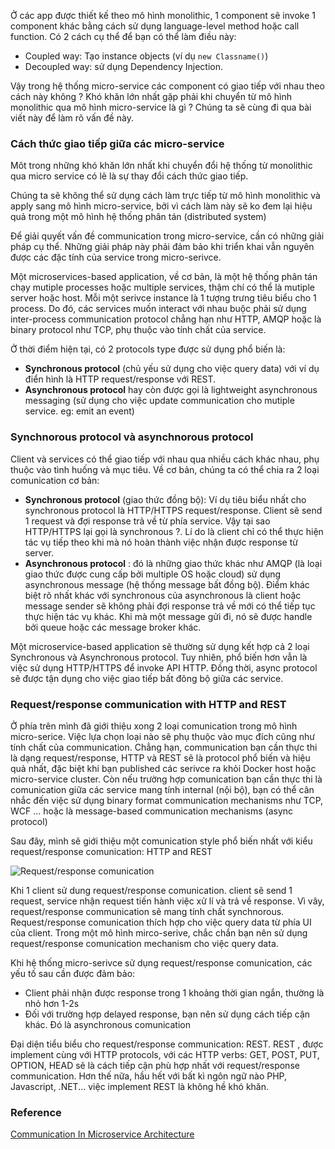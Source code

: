 Ở các app được thiết kế theo mô hình monolithic, 1 component sẽ invoke 1 component khác bằng cách sử dụng language-level method hoặc call function.
Có 2 cách cụ thể để bạn có thể làm điều này: 
- Coupled way: Tạo instance objects (ví dụ `new Classname()`)
- Decoupled way: sử dụng Dependency Injection.

Vậy trong hệ thống micro-service các component có giao tiếp với nhau theo cách này không ? Khó khăn lớn nhất gặp phải khi chuyển từ mô hình monolithic qua mô hình micro-service là gì ? Chúng ta sẽ cùng đi qua bài viết này để làm rõ vấn đề này.

### Cách thức giao tiếp giữa các micro-service

Môt trong những khó khăn lớn nhất khi chuyển đổi hệ thống từ monolithic qua micro service có lẽ là sự thay đổi cách thức giao tiếp.

Chúng ta sẽ không thể sử dụng cách làm trực tiếp từ mô hình monolithic và apply sang mô hình micro-service, bởi vì cách làm này sẽ ko đem lại hiệu quả trong một mô hình hệ thống phân tán (distributed system)

Để giải quyết vấn đề communication trong micro-service, cần có những giải pháp cụ thể. Những giải pháp này phải đảm bảo khi triển khai vẫn nguyên được các đặc tính của service trong micro-serivce.

Một microservices-based application, về cơ bản, là một hệ thống phân tán chạy mutiple processes hoặc multiple services, thậm chí có thể  là mutiple server hoặc host. Mỗi một serivce instance là 1 tượng trưng tiêu biểu cho 1 process. Do đó, các services muốn interact với nhau buộc phải sử dụng inter-process communication protocol chẳng hạn như HTTP, AMQP hoặc là binary protocol như TCP, phụ thuộc vào tính chất của service.

Ở thời điểm hiện tại, có 2 protocols type được sử dụng phổ biến là: 
- **Synchronous protocol** (chủ yếu sử dụng cho việc query data) với ví dụ điển hình là HTTP request/response với REST.
- **Asynchronous protocol** hay còn được gọi là lightweight asynchronous messaging (sử dụng cho việc update communication cho mutiple service. eg: emit an event)

### Synchnorous protocol và asynchnorous protocol

Client và services có thể giao tiếp với nhau qua nhiều cách khác nhau, phụ thuộc vào tình huống và mục tiêu. Về cơ bản, chúng ta có thể  chia ra 2 loại comunication cơ bản:
- **Synchronous protocol** (giao thức đồng bộ): Ví dụ tiêu biểu nhất cho synchronous protocol là HTTP/HTTPS request/response. Client sẽ send 1 request và đợi response trả về từ phía service. Vậy tại sao HTTP/HTTPS lại gọi là synchronous ?. Lí do là client chỉ có thể thực hiện tác vụ tiếp theo khi mà nó hoàn thành việc nhận được response từ server.
- **Asynchronous protocol** : đó là những giao thức khác như AMQP (là loại giao thức được cung cấp bởi multiple OS hoặc cloud) sử dụng asynchronous message (hệ thống message bất đồng bộ). Điểm khác biệt rõ nhất khác với synchronous của asynchronous là client hoặc message sender sẽ không phải đợi response trả về mới có thể tiếp tục thực hiện tác vụ khác. Khi mà một message gửi đi, nó sẽ được handle bởi queue hoặc các message broker khác.

Một microservice-based application sẽ thường sử dụng kết hợp cả 2 loại Synchronous và Asynchronous protocol. Tuy nhiên, phổ biến hơn vẫn là việc sử dụng HTTP/HTTPS để invoke API HTTP. Đồng thời, async protocol sẽ được tận dụng cho việc giao tiếp bất đông bộ giữa các service.
### Request/response communication with HTTP and REST

Ở phía trên mình đã giới thiệu xong 2 loại comunication trong mô hình micro-serice. Việc lựa chọn loại nào sẽ phụ thuộc vào mục đích cũng như tính chất của communication. Chẳng hạn, communication bạn cần thực thi là dạng request/response, HTTP và REST sẽ là protocol phổ biến và hiệu quả nhất, đặc biệt khi bạn published các serivce ra khỏi Docker host hoặc micro-service cluster. Còn nếu trường hợp comunication bạn cần thực thi là comunication giữa các service mang tính internal (nội bộ), bạn có thể cân nhắc đến việc sử dụng binary format communication mechanisms như TCP, WCF ... hoặc là message-based communication mechanisms (async protocol)

Sau đây, mình sẽ giới thiệu một comunication style phổ biến nhất với kiểu request/response comunication: HTTP and REST

![Request/response comunication](https://docs.microsoft.com/en-us/dotnet/standard/microservices-architecture/architect-microservice-container-applications/media/image16.png)

Khi 1 client sử dung request/response comunication. client sẽ send 1 request, service nhận request tiến hành việc xử lí và  trả về response. Vì vây, request/response communication sẽ mang tính chất synchnorous. Request/response comunication thích hợp cho việc query data từ phía UI của client. Trong một mô hình mirco-serive, chắc chắn bạn nên sử dụng request/response comunication mechanism cho việc query data.

Khi hệ thống micro-serivce sử dụng request/response comunication, các yếu tố sau cần được đảm bảo:

- Client phải nhận được response trong 1 khoảng thời gian ngắn, thường là nhỏ hơn 1-2s
- Đối với trường hợp delayed response, bạn nên sử dụng cách tiếp cận khác. Đó là asynchronous comunication

Đại diện tiểu biểu cho request/response communication: REST. REST , được implement cùng với HTTP protocols, với các HTTP verbs: GET, POST, PUT, OPTION, HEAD sẽ là cách tiếp cận phù hợp nhất với request/response communication. Hơn thế nữa, hầu hết với bất kì ngôn ngữ nào PHP, Javascript, .NET... việc implement REST là không hề khó khăn.
### Reference
[Communication In Microservice Architecture](https://docs.microsoft.com/en-us/dotnet/standard/microservices-architecture/architect-microservice-container-applications/communication-in-microservice-architecture)